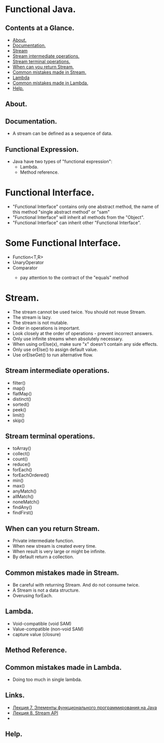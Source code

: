 # Functional Java.





## Contents at a Glance.
* [About.](#about)
* [Documentation.](#documentation)
* [Stream](#stream)
* [Stream intermediate operations.](#stream-intermediate-operations)
* [Stream terminal operations.](#stream-terminal-operations)
* [When can you return Stream.](#when-can-you-return-stream)
* [Common mistakes made in Stream.](#common-mistakes-made-in-stream)
* [Lambda](#lambda)
* [Common mistakes made in Lambda.](#common-mistakes-made-in-lambda)
* [Help.](#help)





## About.





## Documentation.
* A stream can be defined as a sequence of data.





## Functional Expression.
* Java have two types of "functional expression":
  * Lambda.
  * Method reference.  





# Functional Interface.
* "Functional Interface" contains only one abstract method, the name of this method "single abstract method" or "sam"
* "Functional Interface" will inherit all methods from the "Object".
* "Functional Interface" can inherit other "Functional Interface".





# Some Functional Interface.
* Function<T,R>
* UnaryOperator<T>  
* Comparator<T>
  * pay attention to the contract of the "equals" method





# Stream.
* The stream cannot be used twice. You should not reuse Stream.
* The stream is lazy.
* The stream is not mutable.
* Order in operations is important.
* Look closely at the order of operations - prevent incorrect answers.
* Only use infinite streams when absolutely necessary. 
* When using orElse(x), make sure "x" doesn't contain any side effects.
* Only use orElse() to assign default value.
* Use orElseGet() to run alternative flow.




## Stream intermediate operations.
* filter()
* map()
* flatMap()
* distinct()
* sorted()
* peek()
* limit()
* skip()





## Stream terminal operations.
* toArray()
* collect()
* count()
* reduce()
* forEach()
* forEachOrdered()
* min()
* max()
* anyMatch()
* allMatch()
* noneMatch()
* findAny()
* findFirst()





## When can you return Stream.
* Private intermediate function.
* When new stream is created every time.
* When result is very large or might be infinite.
* By default return a collection.





## Common mistakes made in Stream.
* Be careful with returning Stream. And do not consume twice.
* A Stream is not a data structure.
* Overusing forEach.





## Lambda.
* Void-compatible (void SAM)
* Value-compatible (non-void SAM)
* capture value (closure)





## Method Reference.





## Common mistakes made in Lambda.
* Doing too much in single lambda.





## Links.
* [Лекция 7. Элементы функционального программирования на Java](https://www.youtube.com/watch?v=U10maNKqnXg&list=PLlb7e2G7aSpQith1Z6xRpU8jFPgkh_Gvz&index=7&ab_channel=ComputerScienceCenter)
* [Лекция 8. Stream API](https://www.youtube.com/watch?v=Pk7atYm8bX0&list=PLlb7e2G7aSpQith1Z6xRpU8jFPgkh_Gvz&index=8&ab_channel=ComputerScienceCenter)
* []()





## Help.

